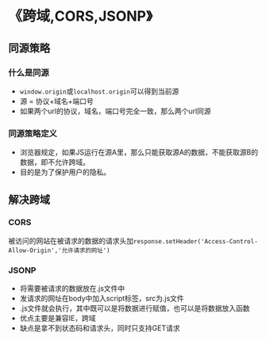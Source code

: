 # 《跨域,CORS,JSONP》
## 同源策略
### 什么是同源
* `window.origin`或`localhost.origin`可以得到当前源
* 源 = 协议+域名+端口号
* 如果两个url的协议，域名，端口号完全一致，那么两个url同源
### 同源策略定义
* 浏览器规定，如果JS运行在源A里，那么只能获取源A的数据，不能获取源B的数据，即不允许跨域。
* 目的是为了保护用户的隐私。
## 解决跨域
### CORS
被访问的网站在被请求的数据的请求头加`response.setHeader('Access-Control-Allow-Origin','允许请求的网址')`
### JSONP
* 将需要被请求的数据放在.js文件中
* 发请求的网址在body中加入script标签，src为.js文件
* .js文件就会执行，其中既可以是将数据进行赋值，也可以是将数据放入函数
* 优点主要是兼容IE，跨域
* 缺点是拿不到状态码和请求头，同时只支持GET请求